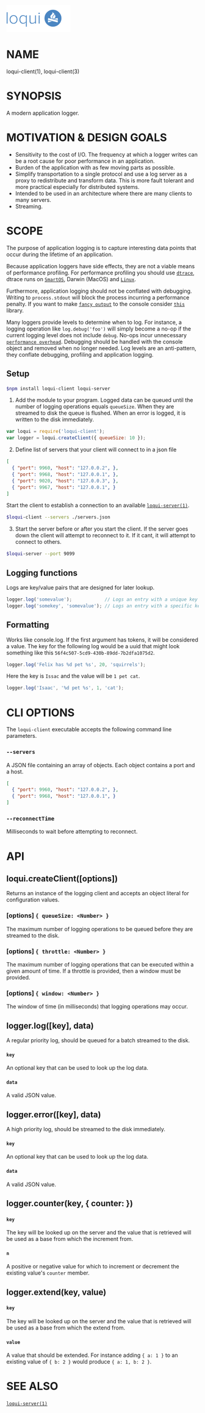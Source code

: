 
![Loqui](/loqui.png)

# NAME
loqui-client(1), loqui-client(3)

# SYNOPSIS
A modern application logger.

# MOTIVATION & DESIGN GOALS

 - Sensitivity to the cost of I/O. The frequency at which a logger writes can 
 be a root cause for poor performance in an application.
 - Burden of the application with as few moving parts as possible.
 - Simplify transportation to a single protocol and use a log server as a proxy
 to redistribute and transform data. This is more fault tolerant and more 
 practical especially for distributed systems.
 - Intended to be used in an architecture where there are many clients to many 
 servers.
 - Streaming.

# SCOPE
The purpose of application logging is to capture interesting data points that 
occur during the lifetime of an application.

Because application loggers have side effects, they are not a viable means of
performance profiling. For performance profiling you should use [`dtrace`][1],
dtrace runs on [`SmartOS`][2], Darwin (MacOS) and [`Linux`][3].

Furthermore, application logging should not be conflated with debugging. Writing
to `process.stdout` will block the process incurring a performance penalty. If 
you want to make [`fancy output`][4] to the console consider [`this`][5] library.

Many loggers provide levels to determine when to log. For instance, a logging 
operation like `log.debug('foo')` will simply become a no-op if the current 
logging level does not include `debug`. No-ops incur unnecessary 
[`performance overhead`][6]. Debugging should be handled with the console object
and removed when no longer needed. Log levels are an anti-pattern, they conflate
debugging, profiling and application logging.

## Setup
```bash
$npm install loqui-client loqui-server
```

1. Add the module to your program. Logged data can be queued until the number of 
logging operations equals `queueSize`. When they are streamed to disk the queue 
is flushed. When an error is logged, it is written to the disk immediately.

```js
var loqui = require('loqui-client');
var logger = loqui.createClient({ queueSize: 10 });
```

2. Define list of servers that your client will connect to in a json file
```json
[
  { "port": 9960, "host": "127.0.0.2", },
  { "port": 9968, "host": "127.0.0.1", },
  { "port": 9020, "host": "127.0.0.3", },
  { "port": 9967, "host": "127.0.0.1", }
]
```

Start the client to establish a connection to an available [`loqui-server(1)`][0].
```bash
$loqui-client --servers ./servers.json
```

3. Start the server before or after you start the client. If the server goes 
down the client will attempt to reconnect to it. If it cant, it will attempt to 
connect to others.
```bash
$loqui-server --port 9099
```

## Logging functions
Logs are key/value pairs that are designed for later lookup.

```js
logger.log('somevalue');            // Logs an entry with a unique key (uuid v4).
logger.log('somekey', 'somevalue'); // Logs an entry with a specific key.
```

## Formatting
Works like console.log. If the first argument has tokens, it will be considered
a value. The key for the following log would be a uuid that might look something
like this `56f4c507-5cd9-430b-89dd-7b2dfa1075d2`.

```js
logger.log('Felix has %d pet %s', 20, 'squirrels');
```

Here the key is `Issac` and the value will be `1 pet cat`.
```js
logger.log('Isaac', '%d pet %s', 1, 'cat');
```

# CLI OPTIONS
The `loqui-client` executable accepts the following command line parameters.

### `--servers`
A JSON file containing an array of objects. Each object contains a port and a
host.
```json
[
  { "port": 9960, "host": "127.0.0.2", }, 
  { "port": 9968, "host": "127.0.0.1", }
]
```

### `--reconnectTime`
Milliseconds to wait before attempting to reconnect.


# API

## loqui.createClient([options])
Returns an instance of the logging client and accepts an object literal for
configuration values.

### [options] `{ queueSize: <Number> }`
The maximum number of logging operations to be queued before they are streamed
to the disk.

### [options] `{ throttle: <Number> }`
The maximum number of logging operations that can be executed within a given 
amount of time. If a throttle is provided, then a window must be provided.

### [options] `{ window: <Number> }`
The window of time (in milliseconds) that logging operations may occur.

## logger.log([key], data)
A regular priority log, should be queued for a batch streamed to the disk.

#### `key`
An optional key that can be used to look up the log data.

#### `data`
A valid JSON value.

## logger.error([key], data)
A high priority log, should be streamed to the disk immediately.

#### `key`
An optional key that can be used to look up the log data.

#### `data`
A valid JSON value.

## logger.counter(key, { counter: <n> })

#### `key`
The key will be looked up on the server and the value that is retrieved will
be used as a base from which the increment from.

#### `n`
A positive or negative value for which to increment or decrement the existing 
value's `counter` member.

## logger.extend(key, value)

#### `key`
The key will be looked up on the server and the value that is retrieved will
be used as a base from which the extend from.

#### `value`
A value that should be extended. For instance adding `{ a: 1 }` to an existing
value of `{ b: 2 }` would produce `{ a: 1, b: 2 }`.


# SEE ALSO
[`loqui-server(1)`][0]

[0]:https://github.com/dowjones/loqui-server
[1]:http://dtrace.org/blogs/about/
[2]:http://smartos.org/
[3]:https://github.com/dtrace4linux/linux
[4]:http://www.linfo.org/rule_of_silence.html
[5]:https://github.com/isaacs/npmlog
[6]:http://jsperf.com/nooplogging
